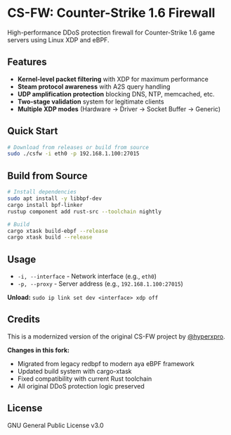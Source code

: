 # CS-FW: Counter-Strike 1.6 Firewall

High-performance DDoS protection firewall for Counter-Strike 1.6 game servers using Linux XDP and eBPF.

## Features

- **Kernel-level packet filtering** with XDP for maximum performance
- **Steam protocol awareness** with A2S query handling
- **UDP amplification protection** blocking DNS, NTP, memcached, etc.
- **Two-stage validation** system for legitimate clients
- **Multiple XDP modes** (Hardware → Driver → Socket Buffer → Generic)

## Quick Start

```bash
# Download from releases or build from source
sudo ./csfw -i eth0 -p 192.168.1.100:27015
```

## Build from Source

```bash
# Install dependencies
sudo apt install -y libbpf-dev
cargo install bpf-linker
rustup component add rust-src --toolchain nightly

# Build
cargo xtask build-ebpf --release
cargo xtask build --release
```

## Usage

- `-i, --interface` - Network interface (e.g., `eth0`)
- `-p, --proxy` - Server address (e.g., `192.168.1.100:27015`)

**Unload:** `sudo ip link set dev <interface> xdp off`

## Credits

This is a modernized version of the original CS-FW project by [@hyperxpro](https://github.com/hyperxpro/cs-fw).

**Changes in this fork:**
- Migrated from legacy redbpf to modern aya eBPF framework
- Updated build system with cargo-xtask
- Fixed compatibility with current Rust toolchain
- All original DDoS protection logic preserved

## License

GNU General Public License v3.0

